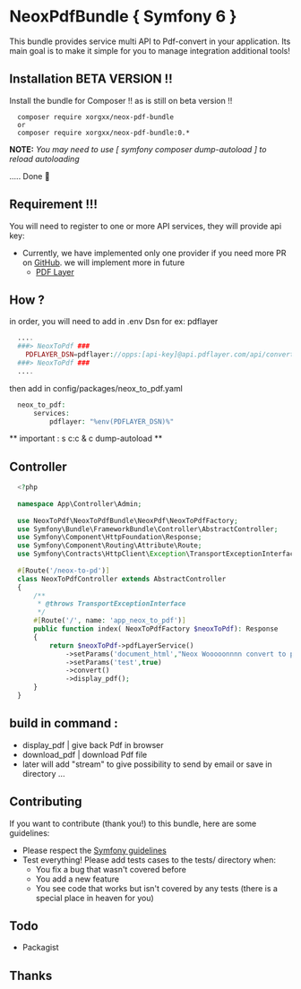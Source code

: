 # NeoxPdfBundle { Symfony 6 }
This bundle provides service multi API to Pdf-convert in your application.
Its main goal is to make it simple for you to manage integration additional tools!

## Installation BETA VERSION !! 
Install the bundle for Composer !! as is still on beta version !!

````
  composer require xorgxx/neox-pdf-bundle
  or 
  composer require xorgxx/neox-pdf-bundle:0.*
````

**NOTE:** _You may need to use [ symfony composer dump-autoload ] to reload autoloading_

 ..... Done 🎈

## Requirement !!!
You will need to register to one or more API services, they will provide api key:
* Currently, we have implemented only one provider if you need more PR on [GitHub](https://github.com/xorgxx?tab=repositories). we will implement more in future
  - [PDF Layer](http://www.pdflayer.com)

## How ?
in order, you will need to add in .env Dsn for ex: pdflayer
````php
  ....
  ###> NeoxToPdf ###
    PDFLAYER_DSN=pdflayer://opps:[api-key]@api.pdflayer.com/api/convert
  ###> NeoxToPdf ###
  ....
````
then add in config/packages/neox_to_pdf.yaml
````php
  neox_to_pdf:
      services:
          pdflayer: "%env(PDFLAYER_DSN)%"
````
** important : s c:c & c dump-autoload **

## Controller
````php
  <?php
  
  namespace App\Controller\Admin;
  
  use NeoxToPdf\NeoxToPdfBundle\NeoxPdf\NeoxToPdfFactory;
  use Symfony\Bundle\FrameworkBundle\Controller\AbstractController;
  use Symfony\Component\HttpFoundation\Response;
  use Symfony\Component\Routing\Attribute\Route;
  use Symfony\Contracts\HttpClient\Exception\TransportExceptionInterface;
  
  #[Route('/neox-to-pd')]
  class NeoxToPdfController extends AbstractController
  {
      /**
       * @throws TransportExceptionInterface
       */
      #[Route('/', name: 'app_neox_to_pdf')]
      public function index( NeoxToPdfFactory $neoxToPdf): Response
      {
          return $neoxToPdf->pdfLayerService()
              ->setParams('document_html',"Neox Wooooonnnn convert to pdf")
              ->setParams('test',true)
              ->convert()
              ->display_pdf();
      }
  }
````

## build in command :
  - display_pdf   | give back Pdf in browser
  - download_pdf  | download Pdf file
  - later will add "stream" to give possibility to send by email or save in directory ...


## Contributing
If you want to contribute \(thank you!\) to this bundle, here are some guidelines:

* Please respect the [Symfony guidelines](http://symfony.com/doc/current/contributing/code/standards.html)
* Test everything! Please add tests cases to the tests/ directory when:
    * You fix a bug that wasn't covered before
    * You add a new feature
    * You see code that works but isn't covered by any tests \(there is a special place in heaven for you\)
## Todo
* Packagist

## Thanks